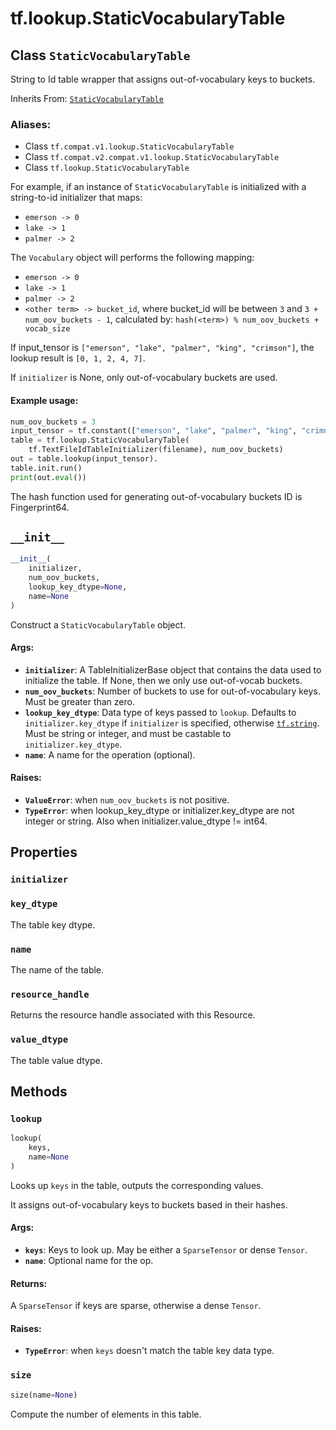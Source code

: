 <div itemscope itemtype="http://developers.google.com/ReferenceObject">
<meta itemprop="name" content="tf.lookup.StaticVocabularyTable" />
<meta itemprop="path" content="Stable" />
<meta itemprop="property" content="initializer"/>
<meta itemprop="property" content="key_dtype"/>
<meta itemprop="property" content="name"/>
<meta itemprop="property" content="resource_handle"/>
<meta itemprop="property" content="value_dtype"/>
<meta itemprop="property" content="__init__"/>
<meta itemprop="property" content="lookup"/>
<meta itemprop="property" content="size"/>
</div>

# tf.lookup.StaticVocabularyTable

## Class `StaticVocabularyTable`

String to Id table wrapper that assigns out-of-vocabulary keys to buckets.

Inherits From: [`StaticVocabularyTable`](../../tf/compat/v2/lookup/StaticVocabularyTable.md)

### Aliases:

* Class `tf.compat.v1.lookup.StaticVocabularyTable`
* Class `tf.compat.v2.compat.v1.lookup.StaticVocabularyTable`
* Class `tf.lookup.StaticVocabularyTable`

<!-- Placeholder for "Used in" -->

For example, if an instance of `StaticVocabularyTable` is initialized with a
string-to-id initializer that maps:

* `emerson -> 0`
* `lake -> 1`
* `palmer -> 2`

The `Vocabulary` object will performs the following mapping:

* `emerson -> 0`
* `lake -> 1`
* `palmer -> 2`
* `<other term> -> bucket_id`, where bucket_id will be between `3` and
`3 + num_oov_buckets - 1`, calculated by:
`hash(<term>) % num_oov_buckets + vocab_size`

If input_tensor is `["emerson", "lake", "palmer", "king", "crimson"]`,
the lookup result is `[0, 1, 2, 4, 7]`.

If `initializer` is None, only out-of-vocabulary buckets are used.

#### Example usage:



```python
num_oov_buckets = 3
input_tensor = tf.constant(["emerson", "lake", "palmer", "king", "crimnson"])
table = tf.lookup.StaticVocabularyTable(
    tf.TextFileIdTableInitializer(filename), num_oov_buckets)
out = table.lookup(input_tensor).
table.init.run()
print(out.eval())
```

The hash function used for generating out-of-vocabulary buckets ID is
Fingerprint64.

<h2 id="__init__"><code>__init__</code></h2>

``` python
__init__(
    initializer,
    num_oov_buckets,
    lookup_key_dtype=None,
    name=None
)
```

Construct a `StaticVocabularyTable` object.


#### Args:


* <b>`initializer`</b>: A TableInitializerBase object that contains the data used to
  initialize the table. If None, then we only use out-of-vocab buckets.
* <b>`num_oov_buckets`</b>: Number of buckets to use for out-of-vocabulary keys. Must
  be greater than zero.
* <b>`lookup_key_dtype`</b>: Data type of keys passed to `lookup`. Defaults to
  `initializer.key_dtype` if `initializer` is specified, otherwise
  <a href="../../tf.md#string"><code>tf.string</code></a>. Must be string or integer, and must be castable to
  `initializer.key_dtype`.
* <b>`name`</b>: A name for the operation (optional).


#### Raises:


* <b>`ValueError`</b>: when `num_oov_buckets` is not positive.
* <b>`TypeError`</b>: when lookup_key_dtype or initializer.key_dtype are not
  integer or string. Also when initializer.value_dtype != int64.



## Properties

<h3 id="initializer"><code>initializer</code></h3>




<h3 id="key_dtype"><code>key_dtype</code></h3>

The table key dtype.


<h3 id="name"><code>name</code></h3>

The name of the table.


<h3 id="resource_handle"><code>resource_handle</code></h3>

Returns the resource handle associated with this Resource.


<h3 id="value_dtype"><code>value_dtype</code></h3>

The table value dtype.




## Methods

<h3 id="lookup"><code>lookup</code></h3>

``` python
lookup(
    keys,
    name=None
)
```

Looks up `keys` in the table, outputs the corresponding values.

It assigns out-of-vocabulary keys to buckets based in their hashes.

#### Args:


* <b>`keys`</b>: Keys to look up. May be either a `SparseTensor` or dense `Tensor`.
* <b>`name`</b>: Optional name for the op.


#### Returns:

A `SparseTensor` if keys are sparse, otherwise a dense `Tensor`.



#### Raises:


* <b>`TypeError`</b>: when `keys` doesn't match the table key data type.

<h3 id="size"><code>size</code></h3>

``` python
size(name=None)
```

Compute the number of elements in this table.




